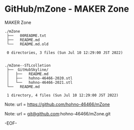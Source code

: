 # GitHub/mZone - MAKER Zone

MAKER Zone

    ./mZone
     ├──   00README.txt
     ├──   README.md
     └──   README.md.old
     
     0 directories, 3 files (Sun Jul 10 12:29:00 JST 2022)


    ./mZone--STLcolletion
     ├──  GitHubSkyline/
     │   ├──   README.md
     │   ├──   hohno-46466-2020.stl
     │   └──   hohno-46466-2021.stl
     └──   README.md
     
     1 directory, 4 files (Sun Jul 10 12:29:00 JST 2022)


Note:	url = https://github.com/hohno-46466/mZone

Note:	url = git@github.com:hohno-46466/mZone.git

-EOF-

